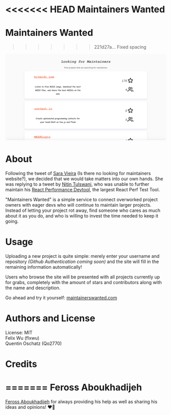 <<<<<<< HEAD
Maintainers Wanted
=======
Maintainers Wanted  
==================  
>>>>>>> 221d27a... Fixed spacing

![picture alt](LookingForMaintainers.png "")  

# About #   

Following the tweet of [Sara Vieira](https://twitter.com/NikkitaFTW) (Is there no looking for maintainers website?), we decided that we would take matters into our own hands. She was replying to a tweet by [Nitin Tulswani](https://twitter.com/NTulswani), who was unable to further maintain his [React Performance Devtool](https://github.com/nitin42/react-perf-devtool), the largest React Perf Test Tool.    

"Maintainers Wanted" is a simple service to connect overworked project owners with eager devs who will continue to maintain larger projects. Instead of letting your project rot away, find someone who cares as much about it as you do, and who is willing to invest the time needed to keep it going.  

# Usage #  

Uploading a new project is quite simple: merely enter your username and repository _(Github Authentication coming soon)_ and the site will fill in the remaining information automatically!  

Users who browse the site will be presented with all projects currently up for grabs, completely with the amount of stars and contributors along with the name and description.  

Go ahead and try it yourself: [maintainerswanted.com](https://www.maintainerswanted.com)   
   
# Authors and License #   

License: MIT  
Felix Wu (flxwu)  
Quentin Oschatz (Qo2770)     

# Credits #   

=======
Feross Aboukhadijeh    
=======
[Feross Aboukhadijeh](twitter.com/feross) for always providing his help as well as sharing his ideas and opinions! ❤️🙏
